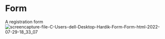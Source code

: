 # Form
A registration form
![screencapture-file-C-Users-dell-Desktop-Hardik-Form-Form-html-2022-07-29-18_33_07](https://user-images.githubusercontent.com/109802205/181766410-0cbe4bfb-3c8c-4dd2-9f0b-16c9e2257f4c.png)
